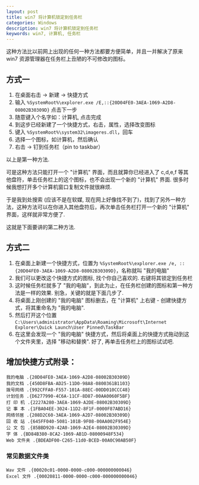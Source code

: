 ```yaml
---
layout: post
title: win7 将计算机锁定到任务栏
categories: Windows
description: win7 将计算机锁定到任务栏
keywords: win7, 计算机, 任务栏
---
```


这种方法比以前网上出现的任何一种方法都要方便简单，并且一并解决了原来 win7 资源管理器在任务栏上丑陋的不可修改的图标。

## 方式一

1. 在桌面右击 -> 新建 -> 快捷方式
2. 输入 `%SystemRoot%\explorer.exe /E,::{20D04FE0-3AEA-1069-A2D8-08002B30309D}` 点击下一步
3. 随意键入个名字如：计算机, 点击完成
4. 到这步已经新建了一个快捷方式，右击，属性，选择改变图标
5. 键入 `%SystemRoot%\system32\imageres.dll`，回车
6. 选择一个图标，如计算机，然后确认
7. 右击 -> 钉到任务栏（pin to taskbar）

以上是第一种方法.

可是这种方法只能打开一个 "计算机" 界面，而且就算你已经进入了 c,d,e,f 等其他盘符，单击任务栏上的这个图标，也不会出现一个新的 "计算机" 界面. 很多时候我想打开多个计算机窗口复制文件就很麻烦.

于是我到处搜索 (应该不是在软媒, 现在网上好像找不到了)，找到了另外一种方法，这种方法可以在你进入其他盘符后，再次单击任务栏打开一个新的 "计算机" 界面，这样就非常方便了.

这就是下面要讲的第二种方法.

## 方式二

1. 在桌面上新建一个快捷方式，位置为 `%SystemRoot%\explorer.exe /e, ::{20D04FE0-3AEA-1069-A2D8-08002B30309D}`，名称就叫 "我的电脑"
2. 我们可以更改这个快捷方式的图标, 找个你自己喜欢的. 右键将其锁定到任务栏
3. 这时候任务栏就多了 "我的电脑"，到此为止，在任务栏创建的图标和第一种方法是一样的效果. 别急，关键的就是下面几步了.
4. 将桌面上刚创建的 "我的电脑" 图标删去，在 "计算机" 上右键 - 创建快捷方式，将其重命名为 "我的电脑".
5. 然后打开这个位置 `C:\Users\administrator\AppData\Roaming\Microsoft\Internet Explorer\Quick Launch\User Pinned\TaskBar`
6. 在这里会发现一个 "我的电脑" 快捷方式，然后将桌面上的快捷方式拖动到这个文件夹里，选择 "移动和替换". 好了, 再单击任务栏上的图标试试吧.

## 增加快捷方式附录：

	我的电脑 .{20D04FE0-3AEA-1069-A2D8-08002B30309D}
	我的文档 .{450D8FBA-AD25-11D0-98A8-0800361B1103}
	拨号网络 .{992CFFA0-F557-101A-88EC-00DD010CCC48}
	计划任务 .{D6277990-4C6A-11CF-8D87-00AA0060F5BF}
	打 印 机 .{2227A280-3AEA-1069-A2DE-08002B30309D}
	记 事 本 .{1FBA04EE-3024-11D2-8F1F-0000F87ABD16}
	网络邻居 .{208D2C60-3AEA-1069-A2D7-08002B30309D}
	回 收 站 .{645FF040-5081-101B-9F08-00AA002F954E}
	公 文 包 .{85BBD920-42A0-1069-A2E4-08002B30309D}
	字 体 .{BD84B380-8CA2-1069-AB1D-08000948F534}
	Web 文件夹 .{BDEADF00-C265-11d0-BCED-00A0C90AB50F}

### 常见数据文件类

	Wav 文件 .{00020c01-0000-0000-c000-000000000046}
	Excel 文件 .{00020811-0000-0000-c000-000000000046}